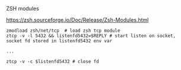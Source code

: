 

ZSH modules


https://zsh.sourceforge.io/Doc/Release/Zsh-Modules.html


```
zmodload zsh/net/tcp  # load zsh tcp module
ztcp -v -l 5432 && listenfd5432=$REPLY # start listen on socket, socket fd stored in listenfd5432 env var

...

ztcp -v -c $listenfd5432 # close fd
```